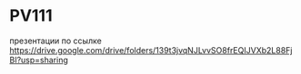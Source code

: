 # PV111
презентации по ссылке
https://drive.google.com/drive/folders/139t3jvqNJLvvSO8frEQIJVXb2L88FjBI?usp=sharing
